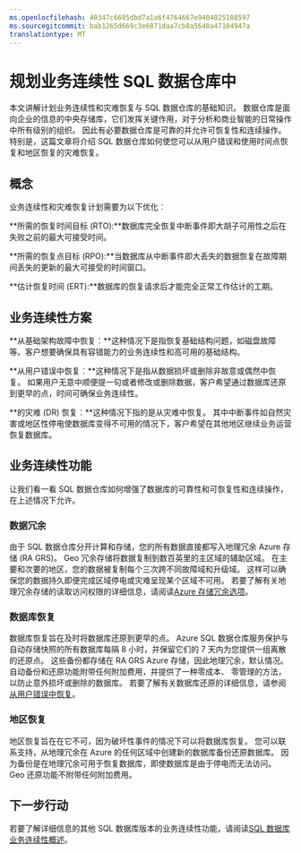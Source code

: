 ```yaml
---
ms.openlocfilehash: 40347c6695dbd7a1a6f4764667e9404025108597
ms.sourcegitcommit: bab1265d669c3e6871daa7cb8a5640a47104947a
translationtype: MT
---
```

<properties
   pageTitle="SQL 数据仓库中的业务连续性规划 |Microsoft Azure"
   description="SQL 数据仓库中的业务连续性的概述。 "
   services="sql-data-warehouse"
   documentationCenter="NA"
   authors="sahaj08"
   manager="barbkess"
   editor=""/>

<tags
   ms.service="sql-data-warehouse"
   ms.devlang="NA"
   ms.topic="article"
   ms.tgt_pltfrm="NA"
   ms.workload="data-services"
   ms.date="06/25/2015"
   ms.author="sahajs"/>


# 规划业务连续性 SQL 数据仓库中

本文讲解计划业务连续性和灾难恢复与 SQL 数据仓库的基础知识。 数据仓库是面向企业的信息的中央存储库，它们发挥关键作用，对于分析和商业智能的日常操作中所有级别的组织。 因此有必要数据仓库是可靠的并允许可恢复性和连续操作。 特别是，这篇文章将介绍 SQL 数据仓库如何使您可以从用户错误和使用时间点恢复和地区恢复的灾难恢复。

## 概念

业务连续性和灾难恢复计划需要为以下优化︰

**所需的恢复时间目标 (RTO):**数据库完全恢复中断事件即大胡子可用性之后在失败之前的最大可接受时间。

**所需的恢复点目标 (RPO):**当数据库从中断事件即大丢失的数据恢复在故障期间丢失的更新的最大可接受的时间窗口。

**估计恢复时间 (ERT):**数据库的恢复请求后才能完全正常工作估计的工期。

## 业务连续性方案

**从基础架构故障中恢复︰**这种情况下是指恢复基础结构问题，如磁盘故障等。客户想要确保具有容错能力的业务连续性和高可用的基础结构。

**从用户错误中恢复︰**这种情况下是指从数据损坏或删除非故意或偶然中恢复。 如果用户无意中顺便提一句或者修改或删除数据，客户希望通过数据库还原到更早的点，时间可确保业务连续性。

**的灾难 (DR) 恢复︰**这种情况下指的是从灾难中恢复。 其中中断事件如自然灾害或地区性停电使数据库变得不可用的情况下，客户希望在其他地区继续业务运营恢复数据库。


## 业务连续性功能

让我们看一看 SQL 数据仓库如何增强了数据库的可靠性和可恢复性和连续操作，在上述情况下允许。 


### 数据冗余

由于 SQL 数据仓库分开计算和存储，您的所有数据直接都写入地理冗余 Azure 存储 (RA GRS)。 Geo 冗余存储将数据复制到数百英里的主区域的辅助区域。 在主要和次要的地区，您的数据被复制每个三次跨不同故障域和升级域。 这样可以确保您的数据持久即便完成区域停电或灾难呈现某个区域不可用。 若要了解有关地理冗余存储的读取访问权限的详细信息，请阅读[Azure 存储冗余选项][]。

### 数据库恢复

数据库恢复旨在及时将数据库还原到更早的点。 Azure SQL 数据仓库服务保护与自动存储快照的所有数据库每隔 8 小时，并保留它们的 7 天内为您提供一组离散的还原点。 这些备份都存储在 RA GRS Azure 存储，因此地理冗余，默认情况。 自动备份和还原功能附带任何附加费用，并提供了一种零成本、 零管理的方法，以防止意外损坏或删除的数据库。 若要了解有关数据库还原的详细信息，请参阅[从用户错误中恢复][]。

### 地区恢复

地区恢复旨在在它不可，因为破坏性事件的情况下可以将数据库恢复。 您可以联系支持，从地理冗余在 Azure 的任何区域中创建新的数据库备份还原数据库。 因为备份是在地理冗余可用于恢复数据库，即使数据库是由于停电而无法访问。 Geo 还原功能不附带任何附加费用。


## 下一步行动
若要了解详细信息的其他 SQL 数据库版本的业务连续性功能，请阅读[SQL 数据库业务连续性概述][]。

<!--Image references-->

<!--Article references-->
[业务连续性概览]: ../sql-database/sql-database-business-continuity.md
[完成恢复的数据库]: ../sql-database/sql-database-recovered-finalize.md
[Azure 存储冗余选项]: storage-redundancy/#read-access-geo-redundant-storage-ra-grs.md
[SQL 数据库业务连续性概述]: ../sql-database/sql-database-business-continuity.md
[从用户错误中恢复]: sql-data-warehouse-business-continuity-recover-from-user-error.md

<!--MSDN references-->
[创建数据库的恢复请求]: http://msdn.microsoft.com/library/azure/dn509571.aspx
[数据库操作状态]: http://msdn.microsoft.com/library/azure/dn720371.aspx
[获取可还原已删除的数据库]: http://msdn.microsoft.com/library/azure/dn509574.aspx
[列表可恢复删除数据库]: http://msdn.microsoft.com/library/azure/dn509562.aspx

<!--Other Web references-->


